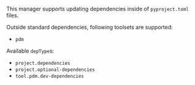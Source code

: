 This manager supports updating dependencies inside of `pyproject.toml` files.

Outside standard dependencies, following toolsets are supported:

- `pdm`

Available `depType`s:

- `project.dependencies`
- `project.optional-dependencies`
- `tool.pdm.dev-dependencies`
